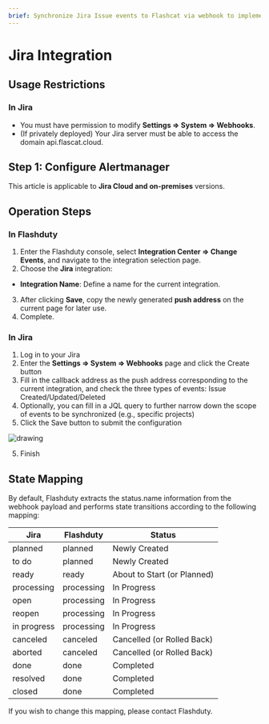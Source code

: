 ```yaml
---
brief: Synchronize Jira Issue events to Flashcat via webhook to implement change event collection.
---
```


# Jira Integration

## Usage Restrictions

### In Jira

- You must have permission to modify **Settings => System => Webhooks**.
- (If privately deployed) Your Jira server must be able to access the domain api.flascat.cloud.

## Step 1: Configure Alertmanager

This article is applicable to **Jira Cloud and on-premises** versions.

## Operation Steps

### In Flashduty

1. Enter the Flashduty console, select **Integration Center => Change Events**, and navigate to the integration selection page.
2. Choose the **Jira** integration:
- **Integration Name**: Define a name for the current integration.
3. After clicking **Save**, copy the newly generated **push address** on the current page for later use.
4. Complete.

### In Jira

1. Log in to your Jira
2. Enter the **Settings => System => Webhooks** page and click the Create button
3. Fill in the callback address as the push address corresponding to the current integration, and check the three types of events: Issue Created/Updated/Deleted
4. Optionally, you can fill in a JQL query to further narrow down the scope of events to be synchronized (e.g., specific projects)
5. Click the Save button to submit the configuration

<img alt="drawing" src="https://fc.3ti.site/zh/flashduty/mixin/change_integration/jira/1.avif" />

5. Finish

## State Mapping

By default, Flashduty extracts the status.name information from the webhook payload and performs state transitions according to the following mapping:

| Jira        | Flashduty   | Status               |
| ----------- | ---------- | ------------------ |
| planned     | planned    | Newly Created             |
| to do       | planned    | Newly Created             |
| ready       | ready      | About to Start (or Planned) |
| processing  | processing | In Progress             |
| open        | processing | In Progress             |
| reopen      | processing | In Progress             |
| in progress | processing | In Progress             |
| canceled    | canceled   | Cancelled (or Rolled Back)   |
| aborted     | canceled   | Cancelled (or Rolled Back)   |
| done        | done       | Completed             |
| resolved    | done       | Completed             |
| closed      | done       | Completed             |

If you wish to change this mapping, please contact Flashduty.